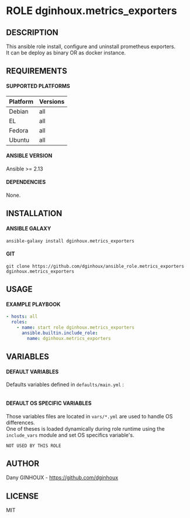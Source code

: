 # ROLE dginhoux.metrics_exporters



## DESCRIPTION

This ansible role install, configure and uninstall prometheus exporters.<br />
It can be deploy as binary OR as docker instance.



## REQUIREMENTS

#### SUPPORTED PLATFORMS

| Platform | Versions |
|----------|----------|
| Debian | all |
| EL | all |
| Fedora | all |
| Ubuntu | all |

#### ANSIBLE VERSION

Ansible >= 2.13

#### DEPENDENCIES

None.



## INSTALLATION

#### ANSIBLE GALAXY

```shell
ansible-galaxy install dginhoux.metrics_exporters
```
#### GIT

```shell
git clone https://github.com/dginhoux/ansible_role.metrics_exporters dginhoux.metrics_exporters
```


## USAGE

#### EXAMPLE PLAYBOOK

```yaml
- hosts: all
  roles:
    - name: start role dginhoux.metrics_exporters
      ansible.builtin.include_role:
        name: dginhoux.metrics_exporters
```


## VARIABLES

#### DEFAULT VARIABLES

Defaults variables defined in `defaults/main.yml` : 

```yaml

```

#### DEFAULT OS SPECIFIC VARIABLES

Those variables files are located in `vars/*.yml` are used to handle OS differences.<br />
One of theses is loaded dynamically during role runtime using the `include_vars` module and set OS specifics variable's.

`NOT USED BY THIS ROLE`



## AUTHOR

Dany GINHOUX - https://github.com/dginhoux



## LICENSE

MIT
